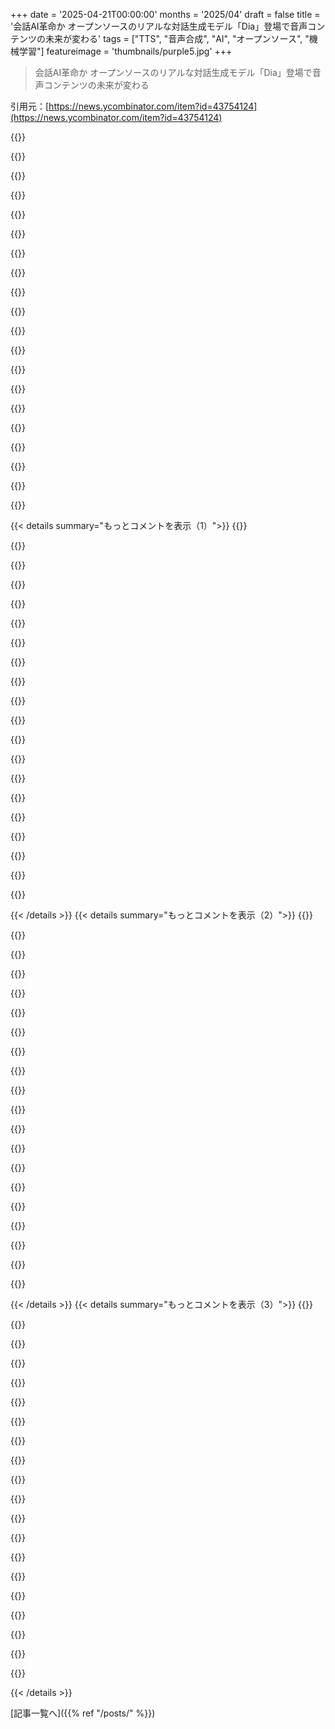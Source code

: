 +++
date = '2025-04-21T00:00:00'
months = '2025/04'
draft = false
title = '会話AI革命か オープンソースのリアルな対話生成モデル「Dia」登場で音声コンテンツの未来が変わる'
tags = ["TTS", "音声合成", "AI", "オープンソース", "機械学習"]
featureimage = 'thumbnails/purple5.jpg'
+++

> 会話AI革命か オープンソースのリアルな対話生成モデル「Dia」登場で音声コンテンツの未来が変わる

引用元：[https://news.ycombinator.com/item?id=43754124](https://news.ycombinator.com/item?id=43754124)

{{<matomeQuote body="文章の途中に「(pauses)」って非言語コマンド入れたら、なんか脳動脈瘤みたいになっちゃったんだけど(笑) <br>マジで変な挙動する。" userName="sebstefan" createdAt="2025-04-22T09:07:01" color="">}}

{{<matomeQuote body="そりゃ確かに珍しい現象だね。" userName="abrookewood" createdAt="2025-04-22T12:10:27" color="">}}

{{<matomeQuote body="マジか…すげー。" userName="antiraza" createdAt="2025-04-22T13:25:53" color="#38d3d3">}}

{{<matomeQuote body="[pauses]なんか悪魔の声が聞こえた気がする…" userName="cchance" createdAt="2025-04-26T02:47:18" color="">}}

{{<matomeQuote body="ラジオ番組のデータを引っ張ってきて、クオリティ高く見せてるんじゃないかって勘ぐってる。このスクリプトで試したらバグったし。<br>＞[S1] NPRのデータをTTSモデルのソースに使ってるっぽい。<br>＞[S2] マジか…なんか嫌な感じ(しょんぼり笑)。<br>＞[S3] マジでこういうのやめてほしいわ。" userName="throwaway-alpha" createdAt="2025-04-22T10:47:21" color="#785bff">}}

{{<matomeQuote body="「Yeah…」の後の長すぎる間からの、もう一回「Yeah…」で腹筋崩壊したわ。" userName="yahoozoo" createdAt="2025-04-23T10:44:24" color="#ff33a1">}}

{{<matomeQuote body="最後に余計なfワードまで付け加えてるし(笑) でもめっちゃすごい。" userName="degosuke" createdAt="2025-04-22T16:36:06" color="">}}

{{<matomeQuote body="もしこれ使ってて、4ヶ月後にユーザーに向かってランダムにfワードをぶっ放してることに気づいたらどうなるんだろ。" userName="sebstefan" createdAt="2025-04-23T07:26:33" color="">}}

{{<matomeQuote body="前の行の最後で「maaan」って言ってる気がする。あと「dejectedly」って言葉をそのまま読み上げてる。" userName="yencabulator" createdAt="2025-04-23T21:45:17" color="">}}

{{<matomeQuote body="「dejectedly」って単語をそのまま言ってるのに気づいた。" userName="xdfgh1112" createdAt="2025-04-22T17:38:52" color="">}}

{{<matomeQuote body="マジすごい！<br>オーディオモデルって、まだ簡単に成果出せる余地がたくさんあるんだな。少人数チームが数ヶ月で、資金豊富な大手と競えるもの作れるってヤバくね？" userName="hemloc_io" createdAt="2025-04-21T19:22:26" color="#785bff">}}

{{<matomeQuote body="Eleven Labsはマジで儲けてるだろうな。<br>Eleven Reader使えば何時間も無料で音声生成できるし、推論コストそんな高くないんだろうな。なのに、ウェブサイトとかAPI経由だと、同じクオリティで同じ時間分の音声が100ドルとかするんだぜ。他のプロバイダーより遥かに高いじゃん。価格設定おかしいだろ、価格差別じゃねーの？<br>研究者とか個人レベルじゃなくて、もうちょい資金力あるやつがEleven Labsと競争してコスト下げてくれ。<br>オープンTTSモデルって、オーディオブックとかネットからデータ集めてないんだよな。まだLibrivoxとかLJ Speechレベル。それってWikipediaだけでLLM学習させて、すごい結果期待するようなもんじゃん。2018年ならまだしも、2020年ですらもっと良い方法知ってたし、2025年にもなってそれはないわ。<br>TTSモデルには「Stable Diffusionみたいなブレイクスルー」がまだないんだよな。そろそろ欲しい。LLMとか画像生成で学んだことを応用して、データもっと集めて、もっとスクレイピングして、もっとGPU使って、倫理とか安全とか気にせずやれば、誰かができると思うんだよな。Eleven Labsはもうやってて、それでガッポガッポ儲けてるし。" userName="miki123211" createdAt="2025-04-22T08:50:32" color="#ff5733">}}

{{<matomeQuote body="Kokoroは特に英語の発音が素晴らしい。モデルも小さいからスマホでもリアルタイムの3倍速で動く。" userName="pzo" createdAt="2025-04-22T10:58:22" color="">}}

{{<matomeQuote body="Kokoroがまさに俺の言ってることの証明だよな。「個人がガレージ」で作って、蒸留された音声データ1000時間（多分）とパラメータ数100mくらい。<br>Stable Diffusionの10分の1の予算で、倫理的な問題も気にせずやれば、簡単に10倍とか100倍にできる。" userName="miki123211" createdAt="2025-04-23T09:57:28" color="#ff5c5c">}}

{{<matomeQuote body="みんな、Elevenreader使って色んな本から高品質なコンテンツ作ってデータセットにしないのが不思議だわ。" userName="cchance" createdAt="2025-04-26T02:48:10" color="">}}

{{<matomeQuote body="俺もKokoroに+1。高品質で速度も速い。" userName="bavell" createdAt="2025-04-22T11:56:38" color="">}}

{{<matomeQuote body="優しい言葉ありがとうね＜３" userName="toebee" createdAt="2025-04-21T22:54:44" color="">}}

{{<matomeQuote body="これマジですごい。<br>Eleven Labsみたいに、選んだ声で生成できるようにすることは可能？<br>…これってgitのサマリーに書いてあるかもだけど、めんどくさいから聞いちゃう：＝）<br>素晴らしい作品をありがとう。" userName="kreelman" createdAt="2025-04-22T02:15:57" color="#38d3d3">}}

{{<matomeQuote body="うん、これ見て：<br>https://github.com/nari-labs/dia/blob/main/example/voice_clo…" userName="JonathanFly" createdAt="2025-04-22T04:33:34" color="">}}

{{<matomeQuote body="マジすごいじゃん！夢に一歩近づいた感じ。EPUBからちゃんとしたオーディオブックを作れる日が来るなんてさ。ただロボットみたいな声で全部読むんじゃなくて、主人公ごとに声を変えて、LLMが文章を分析して誰の声を使うか、どんなトーンで読むか決めるんだよ。まるで声優みたいにさ！EPUBをオーディオブックにするツールは試したことあるけど、全然ダメだった。本物のナレーターとは比べ物にならないし、全然入り込めなかったんだよね。" userName="Versipelle" createdAt="2025-04-21T18:27:56" color="#38d3d3">}}

{{< details summary="もっとコメントを表示（1）">}}
{{<matomeQuote body="オーディオブックでリアルな声優の演技、ページごとにリアルな画像、リアルな動画…あれ？これって映画じゃん。もしかしてプロットも変えられる？ってことはビデオゲームも作れるじゃん！" userName="mclau157" createdAt="2025-04-21T20:01:28" color="#ff33a1">}}

{{<matomeQuote body="次はVRでやって、インタラクティブにしようぜ。" userName="hleszek" createdAt="2025-04-22T06:52:57" color="">}}

{{<matomeQuote body="オーディオブックは、やっぱり本物の人間の声で聴きたいと思わない？理想は作者本人の朗読だよね。" userName="azinman2" createdAt="2025-04-21T20:16:02" color="">}}

{{<matomeQuote body="＞オーディオブックは、やっぱり本物の人間の声で聴きたいと思わない？理想は作者本人の朗読だよね。<br>もちろんそうだけど、いつもそうとは限らないじゃん。例えば、Stanisław Lemの『The Invincible』のオーディオブックが欲しいんだけど、ゲーム版をクリアしたばかりなのに、僕の母国語版が存在しないんだよね。作者本人が朗読してるオーディオブックってあんまりないし、ナレーターがひどいと、大げさな演技でキャラクターを台無しにしちゃうこともあるし。" userName="Versipelle" createdAt="2025-04-21T21:39:26" color="#785bff">}}

{{<matomeQuote body="なんで人間じゃなきゃダメなの？本は好きだけど、オーディオブックのナレーターが嫌いっていうケースって結構あるんだよね。そうなると、もうその本は聴けないじゃん。でも、機械なら自分の好きなように声を変えられる。" userName="satvikpendem" createdAt="2025-04-22T06:50:21" color="">}}

{{<matomeQuote body="それだと、間違ってたり、ありきたりだけど、自分好みにカスタマイズされた朗読になっちゃうかもね。朗読って、ただ単にテキストを音声に変えるだけじゃないんだよ。" userName="iamsaitam" createdAt="2025-04-22T07:47:45" color="">}}

{{<matomeQuote body="内容が薄くても、ただテキストを聴きたいって時もあるんだよね。例えば、英語のオーディオブックがないアジアのライトノベルとか。ベーシックなTTSで何冊も聴いてるけど、最近のAIモデルのTTSじゃなくても、すごく楽しめてるよ。" userName="satvikpendem" createdAt="2025-04-22T13:41:34" color="#ff5c5c">}}

{{<matomeQuote body="毎年100万冊以上の本が出版されてるんだから、人気のあるほんの一握りの本しか無理だよ。" userName="ks2048" createdAt="2025-04-21T23:45:33" color="">}}

{{<matomeQuote body="正直、作者だけだよね。作者以外は、キャラクターとか感情とか状況とかをどう表現するかを解釈するしかない。AIも同じことをするわけでしょ？もしAIが人間より効果的にできるなら、それでいいじゃん。作者なら、少なくともテキスト以外の情報も持ってるから、台本から外れたり、ちょっとしたディテールを追加したりできるかもしれないしね。" userName="senordevnyc" createdAt="2025-04-21T21:09:54" color="#ff33a1">}}

{{<matomeQuote body="オーディオブックめっちゃ聴いてるんだけどさ、作者本人が読むのはマジでおすすめできないんだよね。気持ちはわかるんだろうけど、ライターは役者じゃないじゃん？<br>上手いナレーターって、その人の朗読聴きたさに本読みたくなるレベル。ストーリーに独自の良さを加えるんだよね。自分で読んだり、映像化されたの見るのとは違うんだ。<br>今『The Age of Madness』ってやつをSteven Paceyって人が読んでるんだけど、マジ最高。Roy Dotriceって人も『Game of Thrones』で224役演じ分けてギネス記録持ってるレジェンド。<br>自動で朗読作れるようになったらマジすごいけど、TTSが最高のナレーターに勝てるようになるには、まだまだ時間かかると思うわ。" userName="DrSiemer" createdAt="2025-04-21T21:36:00" color="#ff5c5c">}}

{{<matomeQuote body="TTSの音質が良かったとしても、個人的には人間がいいな。理由はね、<br>1. 声優の仕事って応援する価値あると思うんだよね。練習にもなるし、スキルアップにも繋がるじゃん？<br>2. 声優さんって、役者と同じで独自のセンスを持ち込んでくれるし。<br>3. ちゃんと本の準備して、内容を理解した上で読んでくれるはずだし。" userName="azinman2" createdAt="2025-04-21T23:27:07" color="#38d3d3">}}

{{<matomeQuote body="GBC/GBA/PSPでまたゲームが主流になったら嬉しいけどねー。でもお金にならないことは誰もやりたがらないんだよね、結局。" userName="fennecfoxy" createdAt="2025-04-23T15:48:35" color="">}}

{{<matomeQuote body="論文書いてる人たちが、いい声してると思う？マジ笑える。オーディオブックとかポッドキャストやれる人なんてほんの一握りだよね。声がクソみたいな人、多いじゃん。" userName="cchance" createdAt="2025-04-22T02:53:48" color="">}}

{{<matomeQuote body="ちょっとこれ聴いてみてよ。<br>＞[S1] え、火事！？マジかよ！どうすればいいの？誰か助けて！煙がダクトから入ってくるかも！“<br>マジですごい。音源に直接リンク貼りたかったわ。<br>Diaチーム、マジGJ。" userName="tyrauber" createdAt="2025-04-21T18:34:50" color="#ff5733">}}

{{<matomeQuote body="聴きたい人はここからどうぞ。<br>https://yummy-fir-7a4.notion.site/dia" userName="jinay" createdAt="2025-04-21T20:13:37" color="">}}

{{<matomeQuote body="マジか。サンプルへの直リンクありがとう。めっちゃクオリティ高いし、最先端の研究室レベルだよ。数ヶ月でたった2人が作ったとか、マジ信じられない。" userName="mrandish" createdAt="2025-04-21T20:41:11" color="#ff33a1">}}

{{<matomeQuote body="ちょっと大げさかも。昔のYouTubeにあったフラッシュアニメの声優みたい。でも、クオリティは高いと思うよ。なんかおバカな人間って感じだけどね！" userName="DoctorOW" createdAt="2025-04-21T20:54:08" color="">}}

{{<matomeQuote body="大げさで間抜けな人間たち、確かにね。<br>https://www.youtube.com/watch?v=gO8N3L_aERg" userName="3by7" createdAt="2025-04-22T10:36:14" color="">}}

{{<matomeQuote body="“YouTube初期のフラッシュアニメ”って、Newgroundsから来たんじゃないの？" userName="Cthulhu_" createdAt="2025-04-22T09:00:00" color="">}}

{{<matomeQuote body="マジ感謝！なんかNewgroundsの名前が出てこなかったんだよね～" userName="DoctorOW" createdAt="2025-04-23T23:44:15" color="">}}


{{< /details >}}
{{< details summary="もっとコメントを表示（2）">}}
{{<matomeQuote body="なんかFenslerfilmのG.I. Joeのコント思い出したわ。子供たちがコンロで何か燃やしてるやつ" userName="selimthegrim" createdAt="2025-04-21T23:03:10" color="#45d325">}}

{{<matomeQuote body="ダウンロード止めろー！" userName="wisemang" createdAt="2025-04-21T23:23:03" color="">}}

{{<matomeQuote body="これはマジで名作の予感。Sesameの比較例が全部The White Lotusに出てくる金持ちのおバカさんみたいに聞こえる。" userName="dostick" createdAt="2025-04-22T12:24:05" color="#ff33a1">}}

{{<matomeQuote body="めっちゃ良いじゃん。女性の例の一つに、説得力のあるアプトーク（語尾上がり）があるね。潜在空間を操作して、アプトークとか、ボーカルフライ、喫煙者の声、舌足らずとかを制御できる方法があるはず。" userName="intalentive" createdAt="2025-04-22T15:37:49" color="#45d325">}}

{{<matomeQuote body="ありがとう！！Officeのシーンからインスパイアされたんだよね。" userName="toebee" createdAt="2025-04-21T22:55:41" color="#38d3d3">}}

{{<matomeQuote body="なんかOfficeっぽいな。もしかして、テレビ番組が学習データに入ってるのかな？" userName="3abiton" createdAt="2025-04-21T21:53:19" color="">}}

{{<matomeQuote body="これめっちゃ良いじゃん。Office思い出すわ。他の例がひどいのがまた良いよね。" userName="nojs" createdAt="2025-04-21T20:53:19" color="#785bff">}}

{{<matomeQuote body="セリフはOfficeのシーンから取ってるね：<br>＞https://youtu.be/gO8N3L_aERg?si=y7PggNrKlVQm0qyX&t=82" userName="fwip" createdAt="2025-04-21T21:14:41" color="#ff5733">}}

{{<matomeQuote body="マジでヤバいね、あの例。なんかシステムプロンプトとか、どういう風に発声させるかのヒントがあるのかな？それともテキストから解釈してるの？だって、もしテキストから解釈してて、望んでないのにそういう演技をしちゃったら笑えるよね。例えば、事実を淡々と伝える警告ラベルを読む時とか。" userName="hombre_fatal" createdAt="2025-04-22T15:08:04" color="#ff5733">}}

{{<matomeQuote body="よっ、HN！俺らはTobyとJay、Diaのクリエイターだ。Diaは1.6Bパラメータのオープンウェイトモデルで、トランスクリプトから直接ダイアログを生成するんだ。<br>TTSモデルみたいに各スピーカーのターンを生成して繋ぎ合わせるんじゃなくて、Diaは会話全体を一度に生成するから、より速くて自然で、ダイアログ生成が楽になるんだよね。<br>それにオーディオプロンプトもサポートしてるんだ。特定の声や感情で条件付けして、そのスタイルで続けることもできる。<br>DemoページでElevenLabsやSesame-1Bと比較してるよ。<br>https://yummy-fir-7a4.notion.site/dia<br>このプロジェクトはNotebookLMのポッドキャスト機能に惚れたのがきっかけ。でもだんだん声とか内容が単調に感じてきてさ。APIでポッドキャストっぽさを再現しようとしたけどうまくいかなくて。<br>それで自分たちでモデルをトレーニングすることにしたんだ。音声モデルの経験はなかったから、大規模トレーニングからオーディオトークン化まで、全部イチから学ばなきゃいけなくて、3ヶ月ちょっとかかったよ。<br>SoundStormとParakeetにめっちゃ影響受けてる。学んだことを共有して研究を加速させるために、軽いテクニカルレポートをリリースする予定。<br>みんなの意見を聞きたいな！めっちゃ小さなチームだから、オープンソースの貢献は大歓迎！コードをチェックして、何か意見や提案があれば教えてね。" userName="toebee" createdAt="2025-04-21T17:07:07" color="#ff33a1">}}

{{<matomeQuote body="聞くのはタブーかもしれないけど、聞かせてくれ！データセットはどこから？オーディオモデルを色々試したいんだけど、既存のデータセットは制限が多くて困ってるんだ。" userName="dangoodmanUT" createdAt="2025-04-21T23:38:29" color="">}}

{{<matomeQuote body="なんでデータセットについて聞くのがタブーなの？モデルを見せられたら、常に聞くべき質問だし、場合によってはその情報に基づいてモデルを拒否すべきだと思うけど。" userName="zelphirkalt" createdAt="2025-04-22T01:01:09" color="#ff5c5c">}}

{{<matomeQuote body="だって、この質問をする人は、モデルを作った人を炎上させようとしてるんでしょ？" userName="dangoodmanUT" createdAt="2025-04-22T01:35:25" color="">}}

{{<matomeQuote body="あるいは、トレーニングデータの出所を証明することで、著作権者が訴訟を起こすための証拠を渡すことになるから。" userName="tough" createdAt="2025-04-22T02:17:56" color="">}}

{{<matomeQuote body="まあ、彼らは企業じゃなくて個人だから、法的な影響は少ないだろうけど、世論は良くないだろうね。でも新しいものに対する世論なんていつもそうじゃん？<br>歌やTV番組を切り刻んでYoutubeにアップロードして（フェアユースとかパロディ法とか騒ぎ立てて）も大丈夫だけど、こういうことにはみんな文句を言うんだよ。<br>AIはもうここにあるんだから。" userName="fennecfoxy" createdAt="2025-04-23T15:52:32" color="">}}

{{<matomeQuote body="いや、そうじゃない。クレジットはきちんと払うべきなんだよ。トレーニングデータを生成した人が、AIトレーニングに使うことを許可したかどうかも含めてね。<br>FOSSライセンス違反には激怒するくせに、著作権のある作品でモデルをトレーニングするのは平気でフェアユース扱いするこのコミュニティはマジで意味不明。" userName="deng" createdAt="2025-04-22T08:50:15" color="#ff33a1">}}

{{<matomeQuote body="最近、何のAIツールを使った？それらのツールが全部、許可を得て著作権のある素材でトレーニングされたモデルを使ってるか確認した？" userName="isaacfung" createdAt="2025-04-24T15:36:39" color="">}}

{{<matomeQuote body="ああ、それよくあるやつだ。「Big Oilを批判しながら車に乗るなんて！」みたいな。<br>別に隠遁者みたいに生きなくても批判はできるんだよ。ChatGPTはほどほどに使ってるけど、トレーニングはフェアユースに当たらないと思うし、クリエイターは補償されるべきだと思う。OpenAIのビジネスモデルがそれを許さないなら、潰れてもいいと思ってる。ChatGPTなしでも生きていけたし、またそうすればいいだけ。" userName="deng" createdAt="2025-04-25T18:03:54" color="#ff5c5c">}}

{{<matomeQuote body="ポッドキャストじゃない？転写されたデータが大量にあるし、発音もマイクの質も良いし。声もポッドキャストっぽい気がする。" userName="xdfgh1112" createdAt="2025-04-22T19:01:13" color="">}}

{{<matomeQuote body="たった3ヶ月でこれを開発したなんてすごいね！オーディオデータをどうやって集めたのか、何か教えてくれるかな？" userName="gfaure" createdAt="2025-04-21T18:11:28" color="#ff5c5c">}}


{{< /details >}}
{{< details summary="もっとコメントを表示（3）">}}
{{<matomeQuote body="それな！マジすごい。もしよかったら、train dataについて何をしたのか教えてほしいな！" userName="isoprophlex" createdAt="2025-04-21T18:42:34" color="#ff5733">}}

{{<matomeQuote body="これって、既存の本からオーディオブックを作るのに使えるかな？一回の処理で会話全体を生成するって言ってたけど、登場人物ごとに声を調整できるか知りたいな。速度が重要じゃない場合に、それは制限になるのかな？" userName="heystefan" createdAt="2025-04-21T20:44:20" color="">}}

{{<matomeQuote body="イエス！でも、本のコンテンツからスクリプトを作るLLMシステムが必要だよ。OpenNotebookLMってオープンソースプロジェクト(https://github.com/gabrielchua/open-notebooklm)が似たようなことをしてるよ。Diaモデルをそれに繋げれば、可能になるかも！興味を持ってくれてありがとう！" userName="toebee" createdAt="2025-04-22T00:56:48" color="#45d325">}}

{{<matomeQuote body="オーディオブック作成に特化した別のプロジェクト：https://github.com/prakharsr/audiobook-creator" userName="satvikpendem" createdAt="2025-04-22T06:48:20" color="#ff33a1">}}

{{<matomeQuote body="サイズとクオリティが素晴らしいね！本の朗読サンプルを見たいし、自分でも試してみたいな。<br>話は変わるけど、Notionサイトじゃなくて、github pagesだったらもっと良かったかも。同じページを置けるし、開いたり、リンクしたりするのがもっと軽くなると思うよ(オーディオをリンクしようとする人とかのために)。" userName="smusamashah" createdAt="2025-04-21T22:44:39" color="">}}

{{<matomeQuote body="優しい言葉をありがとう！<br>https://huggingface.co/spaces/nari-labs/Dia-1.6Bで試せるよ！<br>時間があるときに、デモページをもっと軽くするようにアップデートするつもりだよ。フィードバックありがとう:))" userName="toebee" createdAt="2025-04-22T00:57:32" color="#ff5c5c">}}

{{<matomeQuote body="めっちゃすごい。<br>質問いくつかいいかな？<br>1. モデルを訓練するためにどんなGPUを使ったの？こういうモデルを訓練したいんだけど、今は16GBのMacBookしかないんだ。5090を買う価値があるか考えてる。<br>2. Sesameのウェブサイトのデモみたいに、リアルタイムオーディオ生成にこれを使うことは可能？" userName="karimf" createdAt="2025-04-22T01:42:17" color="#45d325">}}

{{<matomeQuote body="マジですごい、早く触ってみたい。サンプルも最高…なんだけど、なぜか全部…すごく速く感じる。1.2倍速で再生されてるみたい。気のせいかな？" userName="cchance" createdAt="2025-04-22T02:52:29" color="">}}

{{<matomeQuote body="気のせいじゃないよ。速度が上がるのは、モデルが使ってるCFG(Classifier-Free Guidance)のせい。<br>＞When we apply CFG to Parakeet sampling, quality is significantly improved. However, on inspecting generations, there tends to be a dramatic speed-up over the duration of the sample (i.e. the rate of speaking increases significantly over time).<br>＞Our intuition for this problem is as follows: Say that is our model is (at some level) predicting phonemes and the ground truth distribution for the next phoneme occuring is 25% at a given timestep. Our conditional model may predict 20%, but because our uncondtional model cannot see the text transcription, its prediction for the correct next phoneme will be much lower, say 5%. With a reasonable level of CFG, because [the logit delta] will be large for the correct next phoneme, we’ll obtain a much higher final probability, say 50%, which biases our generation towards faster speech.<br>Parakeetの論文[1]を参考にするといいかも。<br>Parakeet details a solution to this, though this was not adopted (yet?) by Dia:<br>＞To address this, we introduce CFG-filter, a modification to CFG that mitigates the speed drift. The idea is to first apply the CFG calculation to obtain a new set of logits as before, but rather than use these logits to sample, we use these logits to obtain a top-k mask to apply to our original conditional logits. Intuitively, this serves to constrict the space of possible “phonemes” to text-aligned phonemes without heavily biasing the relative probabilities of these phonemes (or for example, start next word vs pause more)." userName="claiir" createdAt="2025-04-22T09:43:52" color="#785bff">}}

{{<matomeQuote body="マジですごいね！たった3ヶ月で、しかも音声モデルの経験がない人が作ったなんて。" userName="llm_nerd" createdAt="2025-04-21T22:33:28" color="#ff33a1">}}

{{<matomeQuote body="優しい言葉、マジ感謝！自分たちの興味を追いかけて、流れに乗ってるだけだよ。" userName="toebee" createdAt="2025-04-22T00:58:12" color="#ff5733">}}

{{<matomeQuote body="声とか表現を誘導するのに、音声プロンプトは良さげだけど、テキスト指示もまた違った体験を提供できると思うんだよね。そっちもサポートされる予定あるのかな？" userName="amp-lifier" createdAt="2025-04-23T05:43:58" color="#38d3d3">}}

{{<matomeQuote body="最近のOpenAIの音声モデルより余裕で10倍は良いじゃん！ロボットみたいな声はマジ勘弁。サンプルボイスがなんか大げさで、Andrew TateとかSpeedとか広告みたい。落ち着いた普通の会話とか、普通のポッドキャストみたいなやり取りが足りない。" userName="new_user_final" createdAt="2025-04-21T18:07:05" color="#ff5c5c">}}

{{<matomeQuote body="ありがとう！落ち着いた声の音声プロンプトを追加すれば、もっとスムーズになるかもね。<br>https://huggingface.co/spaces/nari-labs/Dia-1.6B<br>ここで試せるよ！" userName="toebee" createdAt="2025-04-22T00:59:13" color="#ff33a1">}}

{{<matomeQuote body="このモデルと、もっと大きいモデルとの音声の違いがわかるサンプルってある？" userName="nickthegreek" createdAt="2025-04-21T19:32:36" color="">}}

{{<matomeQuote body="まだ実験中だから、大きいモデルのサンプルはまだないんだ。今はDia-1.6Bだけだよ。" userName="toebee" createdAt="2025-04-22T00:33:21" color="">}}

{{<matomeQuote body="見落としてたらごめん、もっと大きいモデルもリリースする予定ある？" userName="cchance" createdAt="2025-04-22T02:52:52" color="">}}

{{<matomeQuote body="マジすごい！いろんな言語に対応してる？それとも英語だけ？" userName="bzuker" createdAt="2025-04-21T20:48:53" color="#38d3d3">}}

{{<matomeQuote body="ありがとう！！残念ながら英語だけなんだ…((" userName="toebee" createdAt="2025-04-22T00:58:36" color="">}}

{{<matomeQuote body="ちょっと修正したらM2 Pro 16GBのMacbook Proで動いたよ！マジでクオリティすごい。<br>https://github.com/nari-labs/dia/pull/4" userName="notdian" createdAt="2025-04-21T18:39:14" color="#785bff">}}


{{< /details >}}


[記事一覧へ]({{% ref "/posts/" %}})
